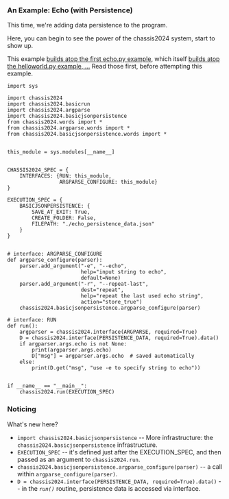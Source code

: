 

### An Example: Echo (with Persistence)

This time, we're adding data persistence to the program.

Here, you can begin to see the power of the chassis2024 system, start to show up.

This example [builds atop the first echo.py example](README_echo.md), which itself [builds atop the helloworld.py example, ...](README_helloworld.md)  Read those first, before attempting this example.


```
import sys

import chassis2024
import chassis2024.basicrun
import chassis2024.argparse
import chassis2024.basicjsonpersistence
from chassis2024.words import *
from chassis2024.argparse.words import *
from chassis2024.basicjsonpersistence.words import *


this_module = sys.modules[__name__]


CHASSIS2024_SPEC = {
    INTERFACES: {RUN: this_module,
                 ARGPARSE_CONFIGURE: this_module}
}

EXECUTION_SPEC = {
    BASICJSONPERSISTENCE: {
        SAVE_AT_EXIT: True,
        CREATE_FOLDER: False,
        FILEPATH: "./echo_persistence_data.json"
    }
}


# interface: ARGPARSE_CONFIGURE
def argparse_configure(parser):
    parser.add_argument("-e", "--echo",
                        help="input string to echo",
                        default=None)
    parser.add_argument("-r", "--repeat-last",
                        dest="repeat",
                        help="repeat the last used echo string",
                        action="store_true")
    chassis2024.basicjsonpersistence.argparse_configure(parser)

# interface: RUN
def run():
    argparser = chassis2024.interface(ARGPARSE, required=True)
    D = chassis2024.interface(PERSISTENCE_DATA, required=True).data()
    if argparser.args.echo is not None:
        print(argparser.args.echo)
        D["msg"] = argparser.args.echo  # saved automatically
    else:
        print(D.get("msg", "use -e to specify string to echo"))


if __name__ == "__main__":
    chassis2024.run(EXECUTION_SPEC)
```


### Noticing

What's new here?

* ```import chassis2024.basicjsonpersistence```  -- More infrastructure: the ```chassis2024.basicjsonpersistence``` infrastructure.
* ```EXECUTION_SPEC```  -- it's defined just after the EXECUTION_SPEC, and then passed as an argument to ```chassis2024.run```.
* ```chassis2024.basicjsonpersistence.argparse_configure(parser)```  -- a call within ```argparse_configure(parser)```.
* ```D = chassis2024.interface(PERSISTENCE_DATA, required=True).data()```  -- in the *```run()```* routine, persistence data is accessed via interface.



